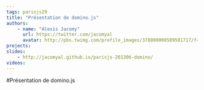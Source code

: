 ```yaml
---
tags: parisjs29
title: "Présentation de domino.js"
authors:
    - name: "Alexis Jacomy"
      url: https://twitter.com/jacomyal
      avatar: http://pbs.twimg.com/profile_images/378800000589581717/f4195db02f86d1fda5a078c5c4f55601_bigger.png
projects:
slides:
    - http://jacomyal.github.io/parisjs-201306-domino/
videos:
---
```

#Présentation de domino.js
